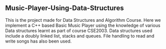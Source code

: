 Music-Player-Using-Data-Structures
--------------------------------------------------------------------------------------------------------------------------------------------------

This is the project made for Data Structures and Algorithm Course. Here we implement a C++ based Basic Music Player using the knowledge of various Data structures learnt as part of course CSE2003. Data structures used include a doubly linked list, stacks and queues. File handling to read and write songs has also been used.

